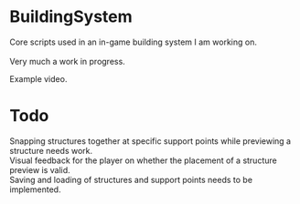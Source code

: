 # BuildingSystem

Core scripts used in an in-game building system I am working on. </br>
</br>
Very much a work in progress.

Example video.


# Todo

Snapping structures together at specific support points while previewing a structure needs work. </br>
Visual feedback for the player on whether the placement of a structure preview is valid. </br>
Saving and loading of structures and support points needs to be implemented. </br>
